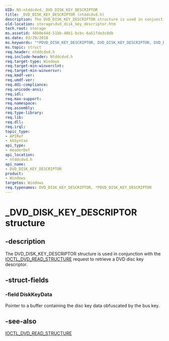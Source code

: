 ```yaml
---
UID: NS:ntddcdvd._DVD_DISK_KEY_DESCRIPTOR
title: _DVD_DISK_KEY_DESCRIPTOR (ntddcdvd.h)
description: The DVD_DISK_KEY_DESCRIPTOR structure is used in conjunction with the IOCTL_DVD_READ_STRUCTURE request to retrieve a DVD disc key descriptor.
old-location: storage\dvd_disk_key_descriptor.htm
tech.root: storage
ms.assetid: 48b0e44d-51bb-48b1-bcbc-6a51fde3c8db
ms.date: 03/29/2018
ms.keywords: "*PDVD_DISK_KEY_DESCRIPTOR, DVD_DISK_KEY_DESCRIPTOR, DVD_DISK_KEY_DESCRIPTOR structure [Storage Devices], PDVD_DISK_KEY_DESCRIPTOR, PDVD_DISK_KEY_DESCRIPTOR structure pointer [Storage Devices], _DVD_DISK_KEY_DESCRIPTOR, ntddcdvd/DVD_DISK_KEY_DESCRIPTOR, ntddcdvd/PDVD_DISK_KEY_DESCRIPTOR, storage.dvd_disk_key_descriptor, structs-DVD_b5c88389-0128-4069-b460-d9fa81a2150e.xml"
ms.topic: struct
req.header: ntddcdvd.h
req.include-header: Ntddcdvd.h
req.target-type: Windows
req.target-min-winverclnt: 
req.target-min-winversvr: 
req.kmdf-ver: 
req.umdf-ver: 
req.ddi-compliance: 
req.unicode-ansi: 
req.idl: 
req.max-support: 
req.namespace: 
req.assembly: 
req.type-library: 
req.lib: 
req.dll: 
req.irql: 
topic_type:
- APIRef
- kbSyntax
api_type:
- HeaderDef
api_location:
- ntddcdvd.h
api_name:
- DVD_DISK_KEY_DESCRIPTOR
product:
- Windows
targetos: Windows
req.typenames: DVD_DISK_KEY_DESCRIPTOR, *PDVD_DISK_KEY_DESCRIPTOR
---
```


# _DVD_DISK_KEY_DESCRIPTOR structure


## -description


The DVD_DISK_KEY_DESCRIPTOR structure is used in conjunction with the <a href="https://docs.microsoft.com/windows-hardware/drivers/ddi/content/ntddcdvd/ni-ntddcdvd-ioctl_dvd_read_structure">IOCTL_DVD_READ_STRUCTURE</a> request to retrieve a DVD disc key descriptor. 


## -struct-fields




### -field DiskKeyData

Pointer to a buffer containing the disc key data obfuscated by the bus key.


## -see-also




<a href="https://docs.microsoft.com/windows-hardware/drivers/ddi/content/ntddcdvd/ni-ntddcdvd-ioctl_dvd_read_structure">IOCTL_DVD_READ_STRUCTURE</a>
 

 

